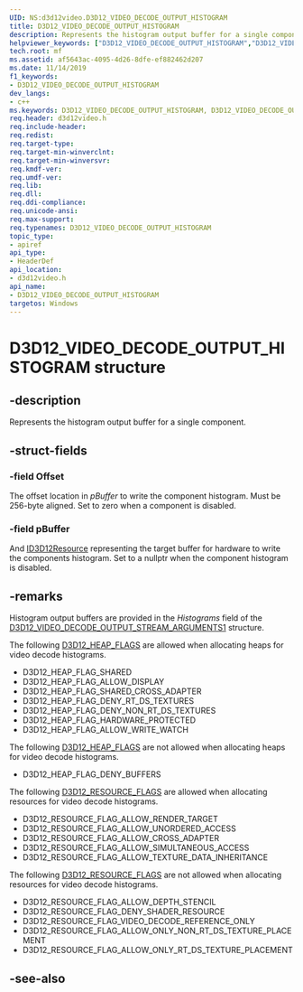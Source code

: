 ```yaml
---
UID: NS:d3d12video.D3D12_VIDEO_DECODE_OUTPUT_HISTOGRAM
title: D3D12_VIDEO_DECODE_OUTPUT_HISTOGRAM
description: Represents the histogram output buffer for a single component.
helpviewer_keywords: ["D3D12_VIDEO_DECODE_OUTPUT_HISTOGRAM","D3D12_VIDEO_DECODE_OUTPUT_HISTOGRAM",""]
tech.root: mf
ms.assetid: af5643ac-4095-4d26-8dfe-ef882462d207
ms.date: 11/14/2019
f1_keywords:
- D3D12_VIDEO_DECODE_OUTPUT_HISTOGRAM
dev_langs:
- c++
ms.keywords: D3D12_VIDEO_DECODE_OUTPUT_HISTOGRAM, D3D12_VIDEO_DECODE_OUTPUT_HISTOGRAM,
req.header: d3d12video.h
req.include-header: 
req.redist: 
req.target-type: 
req.target-min-winverclnt: 
req.target-min-winversvr: 
req.kmdf-ver: 
req.umdf-ver: 
req.lib: 
req.dll: 
req.ddi-compliance: 
req.unicode-ansi: 
req.max-support: 
req.typenames: D3D12_VIDEO_DECODE_OUTPUT_HISTOGRAM
topic_type:
- apiref
api_type:
- HeaderDef
api_location:
- d3d12video.h
api_name:
- D3D12_VIDEO_DECODE_OUTPUT_HISTOGRAM
targetos: Windows
---
```


# D3D12_VIDEO_DECODE_OUTPUT_HISTOGRAM structure

## -description

Represents the histogram output buffer for a single component.

## -struct-fields

### -field Offset

The offset location in *pBuffer* to write the component histogram.  Must be 256-byte aligned.  Set to zero when a component is disabled.
 
### -field pBuffer

And [ID3D12Resource](/windows/win32/api/d3d12/nn-d3d12-id3d12resource) representing the target buffer for hardware to write the components histogram.  Set to a nullptr when the component histogram is disabled.

## -remarks

Histogram output buffers are provided in the *Histograms* field of the [D3D12_VIDEO_DECODE_OUTPUT_STREAM_ARGUMENTS1](ns-d3d12video-d3d12_video_decode_output_stream_arguments1.md) structure.


The following [D3D12_HEAP_FLAGS](/windows/win32/api/d3d12/ne-d3d12-d3d12_heap_flags) are allowed when allocating heaps for video decode histograms.

- D3D12_HEAP_FLAG_SHARED
- D3D12_HEAP_FLAG_ALLOW_DISPLAY
- D3D12_HEAP_FLAG_SHARED_CROSS_ADAPTER
- D3D12_HEAP_FLAG_DENY_RT_DS_TEXTURES
- D3D12_HEAP_FLAG_DENY_NON_RT_DS_TEXTURES
- D3D12_HEAP_FLAG_HARDWARE_PROTECTED
- D3D12_HEAP_FLAG_ALLOW_WRITE_WATCH

The following [D3D12_HEAP_FLAGS](/windows/win32/api/d3d12/ne-d3d12-d3d12_heap_flags) are not allowed when allocating heaps for video decode histograms.

- D3D12_HEAP_FLAG_DENY_BUFFERS
 
The following [D3D12_RESOURCE_FLAGS](/windows/win32/api/d3d12/ne-d3d12-d3d12_resource_flags) are allowed when allocating resources for video decode histograms.

- D3D12_RESOURCE_FLAG_ALLOW_RENDER_TARGET
- D3D12_RESOURCE_FLAG_ALLOW_UNORDERED_ACCESS
- D3D12_RESOURCE_FLAG_ALLOW_CROSS_ADAPTER
- D3D12_RESOURCE_FLAG_ALLOW_SIMULTANEOUS_ACCESS
- D3D12_RESOURCE_FLAG_ALLOW_TEXTURE_DATA_INHERITANCE

The following [D3D12_RESOURCE_FLAGS](/windows/win32/api/d3d12/ne-d3d12-d3d12_resource_flags) are not allowed when allocating resources for video decode histograms.

- D3D12_RESOURCE_FLAG_ALLOW_DEPTH_STENCIL
- D3D12_RESOURCE_FLAG_DENY_SHADER_RESOURCE
- D3D12_RESOURCE_FLAG_VIDEO_DECODE_REFERENCE_ONLY
- D3D12_RESOURCE_FLAG_ALLOW_ONLY_NON_RT_DS_TEXTURE_PLACEMENT
- D3D12_RESOURCE_FLAG_ALLOW_ONLY_RT_DS_TEXTURE_PLACEMENT


## -see-also
